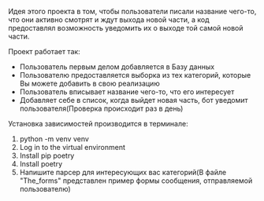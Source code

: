 Идея этого проекта в том, чтобы пользователи писали название чего-то, что они активно смотрят и ждут выхода новой части, а код предоставлял возможность уведомить их о выходе той самой новой части.

Проект работает так:
  - Пользователь первым делом добавляется в Базу данных
  - Пользователю предоставляется выборка из тех категорий, которые Вы можете добавить в свою реализацию
  - Пользователь вписывает название чего-то, что его интересует
  - Добавляет себе в список, когда выйдет новая часть, бот уведомит пользователя(Проверка происходит раз в день)

Установка зависимостей производится в терминале:
  1. python -m venv venv
  2. Log in to the virtual environment
  3. Install pip poetry
  4. Install poetry
  5. Напишите парсер для интересующих вас категорий(В файле "The_forms" представлен пример формы сообщения, отправляемой пользователю)
